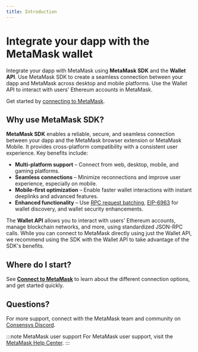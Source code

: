 ```yaml
---
title: Introduction
---
```


# Integrate your dapp with the MetaMask wallet

Integrate your dapp with MetaMask using **MetaMask SDK** and the **Wallet API**.
Use MetaMask SDK to create a seamless connection between your dapp and MetaMask across desktop and mobile platforms.
Use the Wallet API to interact with users' Ethereum accounts in MetaMask.

Get started by [connecting to MetaMask](connect/index.md).

## Why use MetaMask SDK?

**MetaMask SDK** enables a reliable, secure, and seamless connection between your dapp and the MetaMask browser extension or MetaMask Mobile. It provides cross-platform compatibility with a consistent user experience. Key benefits include:

- **Multi-platform support** – Connect from web, desktop, mobile, and gaming platforms.
- **Seamless connections** – Minimize reconnections and improve user experience, especially on mobile.
- **Mobile-first optimization** – Enable faster wallet interactions with instant deeplinks and advanced features.
- **Enhanced functionality** – Use [RPC request batching](how-to/batch-json-rpc-requests.md), [EIP-6963](/wallet/concepts/wallet-interoperability.md) for wallet discovery, and wallet security enhancements.

The **Wallet API** allows you to interact with users' Ethereum accounts, manage blockchain networks, and more, using standardized JSON-RPC calls.
While you can connect to MetaMask directly using just the Wallet API, we recommend using the SDK with the Wallet API to take advantage of the SDK's benefits.

## Where do I start?

See [**Connect to MetaMask**](connect/index.md) to learn about the different connection options,
and get started quickly.

## Questions?

For more support, connect with the MetaMask team and community on [Consensys Discord](https://discord.gg/consensys).

:::note MetaMask user support
For MetaMask user support, visit the [MetaMask Help Center](https://support.metamask.io/).
:::
